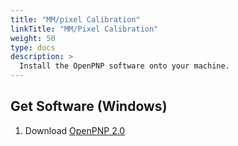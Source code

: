 ```yaml
---
title: "MM/pixel Calibration"
linkTitle: "MM/Pixel Calibration"
weight: 50
type: docs
description: >
  Install the OpenPNP software onto your machine.
---
```


## Get Software (Windows)

1. Download [OpenPNP 2.0](https://openpnp.org/downloads/)


